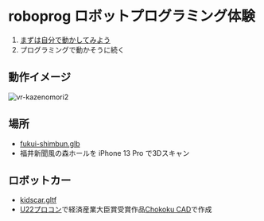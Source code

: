 # roboprog ロボットプログラミング体験

1. [まずは自分で動かしてみよう](https://code4fukui.github.io/roboprog/)
2. プログラミングで動かそうに続く

## 動作イメージ

![vr-kazenomori2](https://user-images.githubusercontent.com/1715217/148671523-a220a31a-b01a-44a9-83db-eb8f36edad36.jpg)

## 場所

- [fukui-shimbun.glb](https://github.com/code4fukui/glb-viewer/blob/main/fukui-shimbun.glb)
- 福井新聞風の森ホールを iPhone 13 Pro で3Dスキャン

## ロボットカー

- [kidscar.gltf](kidscar.gltf)
- [U22プロコン](https://u22procon.com/result/)で経済産業大臣賞受賞作品[Chokoku CAD](https://github.com/itta611/ChokokuCAD/blob/main/README.md)で作成

